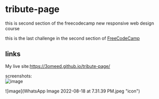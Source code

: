 tribute-page
============
this is second section of the freecodecamp new responsive web design course  


this is the last challenge in the second section of [FreeCodeCamp](https://www.freecodecamp.org/learn/2022/responsive-web-design/build-a-tribute-page-project/build-a-tribute-page)   


links  
---
My live site:https://3omeed.github.io/tribute-page/


screenshots:  
![image](tribute.png)  

![image](WhatsApp Image 2022-08-18 at 7.31.39 PM.jpeg "icon")
